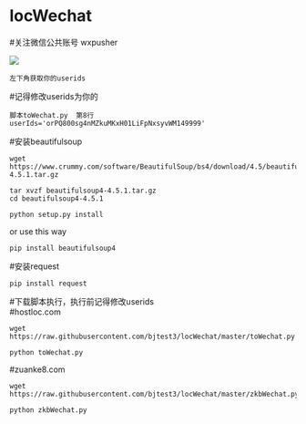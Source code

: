 # locWechat
#关注微信公共账号 wxpusher

![](https://i.loli.net/2019/05/09/5cd3c47b19e8d.jpg)

```
左下角获取你的userids

```
#记得修改userids为你的
```
脚本toWechat.py  第8行
userIds='orPQ800sg4nMZkuMKxH01LiFpNxsyvWM149999'
```

#安装beautifulsoup
```
wget https://www.crummy.com/software/BeautifulSoup/bs4/download/4.5/beautifulsoup4-4.5.1.tar.gz

tar xvzf beautifulsoup4-4.5.1.tar.gz
cd beautifulsoup4-4.5.1

python setup.py install
```
or use this way
```
pip install beautifulsoup4
```

#安装request
```
pip install request
```

#下载脚本执行，执行前记得修改userids<br>
#hostloc.com
```
wget https://raw.githubusercontent.com/bjtest3/locWechat/master/toWechat.py

python toWechat.py
```
#zuanke8.com
```
wget https://raw.githubusercontent.com/bjtest3/locWechat/master/zkbWechat.py

python zkbWechat.py
```
